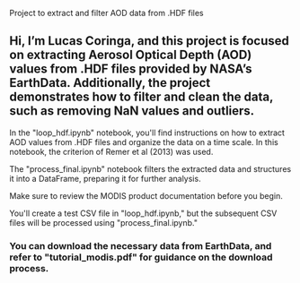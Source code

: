 Project to extract and filter AOD data from .HDF files

## Hi, I’m Lucas Coringa, and this project is focused on extracting Aerosol Optical Depth (AOD) values from .HDF files provided by NASA’s EarthData. Additionally, the project demonstrates how to filter and clean the data, such as removing NaN values and outliers.

In the "loop_hdf.ipynb" notebook, you'll find instructions on how to extract AOD values from .HDF files and organize the data on a time scale. In this notebook, the criterion of Remer et al (2013) was used.

The "process_final.ipynb" notebook filters the extracted data and structures it into a DataFrame, preparing it for further analysis.

Make sure to review the MODIS product documentation before you begin.

You'll create a test CSV file in "loop_hdf.ipynb," but the subsequent CSV files will be processed using "process_final.ipynb."

### You can download the necessary data from EarthData, and refer to "tutorial_modis.pdf" for guidance on the download process.